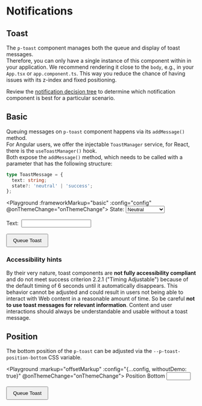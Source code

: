 # Notifications

## Toast

The `p-toast` component manages both the queue and display of toast messages.  
Therefore, you can only have a single instance of this component within in your application. We recommend rendering it close to the `body`, e.g., in your `App.tsx` or `app.component.ts`. This way you reduce the chance of having issues with its z-index and fixed positioning.  

Review the [notification decision tree](components/notifications/decision-tree) to determine which notification component is best for a particular scenario.

## Basic

Queuing messages on `p-toast` component happens via its `addMessage()` method.  
For Angular users, we offer the injectable `ToastManager` service, for React, there is the `useToastManager()` hook.  
Both expose the `addMessage()` method, which needs to be called with a parameter that has the following structure:

```ts
type ToastMessage = {
  text: string;
  state?: 'neutral' | 'success';
};
```

<Playground :frameworkMarkup="basic" :config="config" @onThemeChange="onThemeChange">
  <label>
    State:
    <select v-model="toastState">
      <option disabled>Select a state</option>
      <option value="neutral">Neutral</option>
      <option value="success">Success</option>
    </select>
  </label>
  <br><br>
  <label>
    Text:&nbsp;
    <input type="text" v-model="toastText">
  </label>
  <br><br>
  <button type="button" v-on:click="queueToast()">Queue Toast</button>
</Playground>

### <p-icon name="accessibility" size="medium" color="notification-neutral" aria-hidden="true"></p-icon> Accessibility hints

By their very nature, toast components are **not fully accessibility compliant** and do not meet success criterion 2.2.1 ("Timing Adjustable") because of the default timing of 6 seconds until it automatically disappears.
This behavior cannot be adjusted and could result in users not being able to interact with Web content in a reasonable amount of time.
So be careful **not to use toast messages for relevant information**.
Content and user interactions should always be understandable and usable without a toast message.

## Position

The bottom position of the `p-toast` can be adjusted via the `--p-toast-position-bottom` CSS variable.

<Playground :markup="offsetMarkup" :config="{...config, withoutDemo: true}" @onThemeChange="onThemeChange">
  <label>
    Position Bottom
    <input type="number" min="0" max="200" step="5" v-model="positionBottom">
  </label>
  <br><br>
  <button type="button" v-on:click="queueToast()">Queue Toast</button>
</Playground>

<!-- shared across playgrounds -->
<p-toast ref="toast" :style="`--p-toast-position-bottom: ${positionBottom}px`"></p-toast>

<script lang="ts">
  import Vue from 'vue';
  import Component from 'vue-class-component';
  import { getToastCodeSamples } from '@porsche-design-system/shared';
  import { defaultToastOffset } from '@porsche-design-system/components/src/components/feedback/toast/toast/toast-utils';
  import type { Theme } from '@/models';
  
  @Component
  export default class Code extends Vue {
    config = { themeable: true };

    toastState = 'neutral';
    toastText = 'Some message';
    toastCounter = 1;
    positionBottom = defaultToastOffset.s;
    
    get basic() { 
      return Object.entries(getToastCodeSamples()).reduce((result, [key, markup]) => ({
        ...result,
        [key]: markup
          .replace(/(state:) 'success'/, `$1 '${this.toastState}'`)
          .replace(/(Some message)/, this.toastText)
      }), {});
    }

    get offsetMarkup() {
      return `<p-toast style="--p-toast-position-bottom: ${this.positionBottom}px"></p-toast>`;
    }

    queueToast(): void {
      this.$refs.toast.addMessage({ text: `${this.toastText} ${this.toastCounter}`, state: this.toastState });
      this.toastCounter++;
    }

    onThemeChange(theme: Theme): void {
      this.$refs.toast.theme = theme;
    }
  }
</script>

<style lang="scss" scoped>
  button {
    padding: .5rem 1rem;
  }
  .example--dark label {
    color: white
  }
</style>